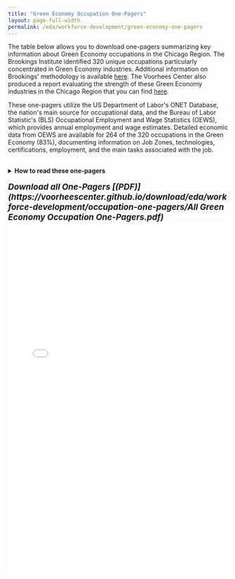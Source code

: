 ```yaml
---
title: "Green Economy Occupation One-Pagers"
layout: page-full-width
permalink: /eda/workforce-development/green-economy-one-pagers
---
```


<!--- This document is a copy of the RMD output from "Front_End_Occupation_Table" that produces a MD markdown (due to keep_md and preserve_yaml). Changes required is to: 1) change file name to match permalink; 2) remove the "output" section of the YAML; and 3) make the table call to an iframe of the HTML widget before loading onto the website. 

The final steps to update the website, you need to transfer over 3 files:
1) Copy over this MD file into the "pages" subfolder matching the permalink in the YAML
2) Copy over the "occupations-one-pager" subfolder to the "download" subfolder
3) Copy over the "occupation-one-pager-front-end-table.html" to the "htmlwidgets" subfolder 
-->

The table below allows you to download one-pagers summarizing key information about Green Economy occupations in the Chicago Region. The Brookings Institute identified 320 unique occupations particularly concentrated in Green Economy industries. Additional information on Brookings' methodology is available [here](https://www.brookings.edu/wp-content/uploads/2019/04/2019.04_metro_Clean-Energy-Jobs_Report_Muro-Tomer-Shivaran-Kane_updated.pdf). The Voorhees Center also produced a report evaluating the strength of these Green Economy industries in the Chicago Region that you can find [here](https://uofi.app.box.com/s/otysmqubv39nvpzdq17cdz5trpm5mqoh).

These one-pagers utilize the US Department of Labor's ONET Database, the nation's main source for occupational data, and the Bureau of Labor Statistic's (BLS) Occupational Employment and Wage Statistics (OEWS), which provides annual employment and wage estimates. Detailed economic data from OEWS are available for 264 of the 320 occupations in the Green Economy (83%), documenting information on Job Zones, technologies, certifications, employment, and the main tasks associated with the job.
<br><br>
<details>
<summary markdown="span"><b>How to read these one-pagers</b></summary>

<br>
<b>Summary Box</b>
<br>

<ul>
<li><b>Occupation Title and SOC Code</b> that is formally used by ONET</li>
<li><b>Green Economy Icons</b> to indicate whether an occupation falls within one or more of the subcategories:
  <ul>
    <li><b>Clean Energy Production (Solar Panel)</b> includes clean energy generation, transmission, and distribution.</li>
    <li><b>Energy Efficiency (Batteries)</b> includes manufacturing of energy-efficient products, construction of energy-efficient buildings, and provision of energy-efficient services.</li>
    <li><b>Environmental Management (Leaf)</b> includes environmental management, conservation, and regulation.</li>
  </ul>
</li>
<li><b>Description</b> of the general occupation.</li>
<li><b>Other Resources</b> links to the complete set of data present in ONET.</li>
</ul>

<b>Job Title Examples</b>
<br>

<ul>
<li>A sample of the job titles that people currently employed in the occupation hold.</li>
</ul>

<b>Job Zone</b>
<br>

<ul>
<li><b>Preparation, Education, Experience and Training</b> levels required for the occupation.</li>
<li><b>Core Certifications and Hot Technologies (If Available)</b> that are frequently included in employer job postings.</li>
</ul>

<b>Employment and Wages (Chicago MSA, IL, USA – If Available)</b>
<br>

<ul>
<li><b>Summary Table</b> showing the employment totals, location quotient, and median wage across the United States, Illinois, and the Chicago MSA for 2021 (if available). A location quotient greater than 1 indicates the region has a higher concentration in that occupation than the nation.</li>
<li><b>Wage Distribution Chart</b> showing the 10th Percentile, 50th (Median), and 90th Percentile of wages across each region (if available).</li>
</ul>

<b>Core Tasks</b>
<br>

<ul>
<li><b>Top 5 Core Tasks</b> of the given occupation according to current job holders. Frequency is translated from the survey instrument scale of 1 (Yearly or Less) to 7 (Hourly or More). Importance of the Task is translated from 1 (Not Important) to 5 (Extremely Important).</li>
</ul> 
 
</details>
<br>
<b style='font-size:14pt;'><i>
Download all One-Pagers [(PDF)](https://voorheescenter.github.io/download/eda/workforce-development/occupation-one-pagers/All Green Economy Occupation One-Pagers.pdf)
</i></b>
<br>
<!--- Link to table saved as a widget for website display -->
<iframe src="/htmlwidgets/occupation-one-pager-front-end-table.html" height="800px" width="100%" style="border:none;"></iframe>